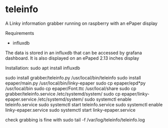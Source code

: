# teleinfo
A Linky information grabber running on raspberry with an ePaper display

Requirements
- influxdb

The data is stored in an influxdb that can be accessed by grafana dashboard.
It is also displayed on an ePaped 2.13 inches display

Installation:
sudo apt install influxdb

sudo install grabber/teleinfo.py /usr/local/bin/teleinfo
sudo install epaper/main.py /usr/local/bin/linky-epaper
sudo cp epaper/epd*py /usr/local/bin
sudo cp epaper/Font.ttc /usr/local/share
sudo cp grabber/teleinfo.service /etc/systemd/system/
sudo cp epaper/linky-epaper.service /etc/systemd/system/
sudo systemctl enable teleinfo.service
sudo systemctl start teleinfo.service
sudo systemctl enable linky-epaper.service
sudo systemctl start linky-epaper.service

check grabbing is fine with sudo tail -f /var/log/teleinfo/teleinfo.log
